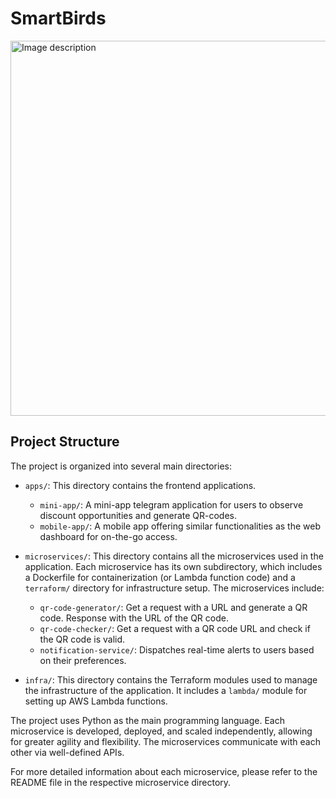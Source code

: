 # SmartBirds

<image width=600 src="/Screenshot 2024-07-09 at 13.44.39.png" alt="Image description">


## Project Structure

The project is organized into several main directories:

- `apps/`: This directory contains the frontend applications.
  - `mini-app/`: A mini-app telegram application for users to observe discount opportunities and generate QR-codes.
  - `mobile-app/`: A mobile app offering similar functionalities as the web dashboard for on-the-go access.

- `microservices/`: This directory contains all the microservices used in the application. Each microservice has its own subdirectory, which includes a Dockerfile for containerization (or Lambda function code) and a `terraform/` directory for infrastructure setup. The microservices include:
  - `qr-code-generator/`: Get a request with a URL and generate a QR code. Response with the URL of the QR code.
  - `qr-code-checker/`: Get a request with a QR code URL and check if the QR code is valid.
  - `notification-service/`: Dispatches real-time alerts to users based on their preferences.

- `infra/`: This directory contains the Terraform modules used to manage the infrastructure of the application. It includes a `lambda/` module for setting up AWS Lambda functions.

The project uses Python as the main programming language. Each microservice is developed, deployed, and scaled independently, allowing for greater agility and flexibility. The microservices communicate with each other via well-defined APIs.

For more detailed information about each microservice, please refer to the README file in the respective microservice directory.
